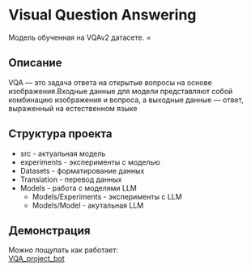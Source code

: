 # Visual Question Answering
Модель обученная на VQAv2 датасете. =
## Описание
VQA — это задача ответа на открытые вопросы на основе изображения.Входные данные для модели представляют собой комбинацию изображения и вопроса, а выходные данные — ответ, выраженный на естественном языке
## Структура проекта
- src - актуальная модель  
- experiments - эксперименты с моделью  
- Datasets - форматирование данных  
- Translation - перевод данных  
- Models - работа с моделями LLM  
    - Models/Experiments - эксперименты с LLM  
    - Models/Model - акутальная LLM  

## Демонстрация
Можно пощупать как работает:  
[VQA_project_bot](https://t.me/VQA_project_bot)

